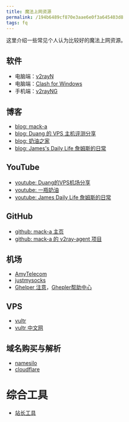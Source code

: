 ```yaml
---
title: 魔法上网资源
permalink: /194b6489cf870e3aae6e0f3a645403d8
tags: fq
---
```


这里介绍一些常见个人认为比较好的魔法上网资源。

<!--more-->

## 软件

- 电脑端：[v2rayN](https://github.com/2dust/v2rayN)
- 电脑端：[Clash for Windows](https://github.com/Fndroid/clash_for_windows_pkg)
- 手机端：[v2rayNG](https://github.com/2dust/v2rayNG)

## 博客

- [blog: mack-a](https://www.v2ray-agent.com/)
- [blog: Duang 的 VPS 主机评测分享](https://duangks.com/)
- [blog: 奶油之家](https://naiyous.com/)
- [blog: James's Daily Life 詹姆斯的日常](https://www.jamesdailylife.com/)

## YouTube

- [youtube: Duang的VPS机场分享](https://www.youtube.com/@duangvps/featured)
- [youtube: 一瓶奶油](https://www.youtube.com/@naiyou)
- [youtube: James Daily Life 詹姆斯的日常](https://www.youtube.com/@jamesyt/featured)

## GitHub

- [github: mack-a 主页](https://github.com/mack-a)
- [github: mack-a 的 v2ray-agent 项目](https://github.com/mack-a/v2ray-agent)

## 机场

- [AmyTelecom](https://www.amysecure.com/index.php)
- [justmysocks](https://justmysocks.net/)
- [Ghelper 注意](https://ghelper.net/)，[Ghepler帮助中心](https://help.ghelper.net/)

## VPS

- [vultr](https://www.vultr.com/)
- [vultr 中文网](https://www.vultrcn.com/)

## 域名购买与解析

- [namesilo](https://www.namesilo.com/)
- [cloudflare](https://www.cloudflare.com/)

# 综合工具

- [站长工具](https://tool.chinaz.com/)
